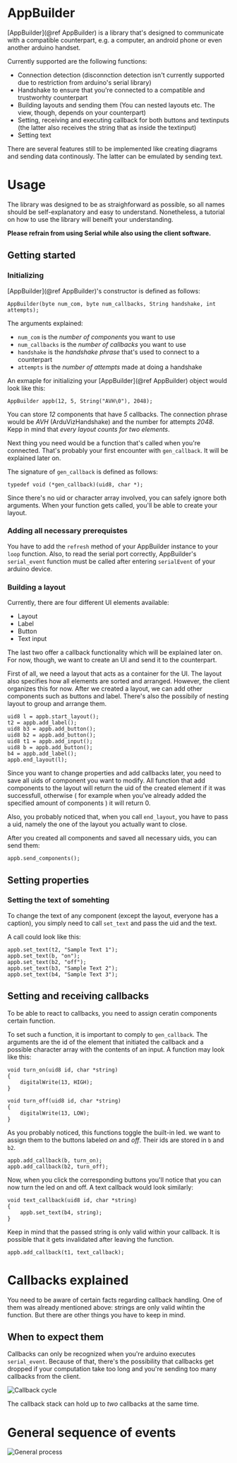 # AppBuilder

[AppBuilder](@ref AppBuilder) is a library that's designed to communicate with a compatible counterpart, e.g. a computer, an android phone or even another arduino handset.

Currently supported are the following functions:
-  Connection detection (disconnction detection isn't currently supported due to restriction from arduino's serial library)
-  Handshake to ensure that you're connected to a compatible and trustworhty counterpart
-  Building layouts and sending them (You can nested layouts etc. The view, though, depends on your counterpart)
-  Setting, receiving and executing callback for both buttons and textinputs (the latter also receives the string that as inside the textinput)
-  Setting text

There are several features still to be implemented like creating diagrams and sending data continously. The latter can be emulated by sending text.

# Usage

The library was designed to be as straighforward as possible, so all names should be self-explanatory and easy to understand. Nonetheless, a tutorial on how to use the library will beneift your understanding.

**Please refrain from using Serial while also using the client software.**

## Getting started

### Initializing

[AppBuilder](@ref AppBuilder)'s constructor is defined as follows:

~~~~~~~~~~~~~~~{.cpp}
AppBuilder(byte num_com, byte num_callbacks, String handshake, int attempts);
~~~~~~~~~~~~~~~

The arguments explained:
* `num_com` is the _number of components_ you want to use
* `num_callbacks` is the _number of callbacks_ you want to use
* `handshake` is the _handshake phrase_ that's used to connect to a counterpart
* `attempts` is the _number of attempts_ made at doing a handshake

An exmaple for initializing your [AppBuilder](@ref AppBuilder) object would look like this:

~~~~~~~~~~~~~~~{.cpp}
AppBuilder appb(12, 5, String("AVH\0"), 2048);
~~~~~~~~~~~~~~~

You can store _12_ components that have _5_ callbacks. The connection phrase would be _AVH_ (ArduVizHandshake) and the number for attempts _2048_. Kepp in mind that _every layout counts for two elements_.

Next thing you need would be a function that's called when you're connected. That's probably your first encounter with `gen_callback`. It will be explained later on.

The signature of `gen_callback` is defined as follows:
~~~~~~~~~~~~~~~{.cpp}
typedef void (*gen_callback)(uid8, char *);
~~~~~~~~~~~~~~~

Since there's no uid or character array involved, you can safely ignore both arguments. When your function gets called, you'll be able to create your layout.

### Adding all necessary prerequistes

You have to add the `refresh` method of your AppBuilder instance to your `loop` function. Also, to read the serial port correctly, AppBuilder's `serial_event` function must be called after entering `serialEvent` of your arduino device.

### Building a layout

Currently, there are four different UI elements available:
* Layout
* Label
* Button
* Text input

The last two offer a callback functionality which will be explained later on. For now, though, we want to create an UI and send it to the counterpart.

First of all, we need a layout that acts as a container for the UI. The layout also specifies how all elements are sorted and arranged. However, the client organizes this for now. After we created a layout, we can add other components such as buttons and label. There's also the possibily of nesting layout to group and arrange them.

~~~~~~~~~~~~~~~{.cpp}
uid8 l = appb.start_layout();
t2 = appb.add_label();
uid8 b3 = appb.add_button();
uid8 b2 = appb.add_button();
uid8 t1 = appb.add_input();
uid8 b = appb.add_button();
b4 = appb.add_label();
appb.end_layout(l);
~~~~~~~~~~~~~~~

Since you want to change properties and add callbacks later, you need to save all uids of component you want to modify. All function that add components to the layout will return the uid of the created element if it was successfull, otherwise ( for example when you've already added the specified amount of components ) it will return 0.

Also, you probably noticed that, when you call `end_layout`, you have to pass a uid, namely the one of the layout you actually want to close. 

After you created all components and saved all necessary uids, you can send them:

~~~~~~~~~~~~~~~{.cpp}
appb.send_components();
~~~~~~~~~~~~~~~

## Setting properties

### Setting the text of somehting 

To change the text of any component (except the layout, everyone has a caption), you simply need to call `set_text` and pass the uid and the text.

A call could look like this:

~~~~~~~~~~~~~~~{.cpp}
appb.set_text(t2, "Sample Text 1");
appb.set_text(b, "on");
appb.set_text(b2, "off");
appb.set_text(b3, "Sample Text 2");
appb.set_text(b4, "Sample Text 3");
~~~~~~~~~~~~~~~

## Setting and receiving callbacks

To be able to react to callbacks, you need to assign ceratin components certain function. 

To set such a function, it is important to comply to `gen_callback`. The arguments are the id of the element that initiated the callback and a possible character array with the contents of an input. A function may look like this:

~~~~~~~~~~~~~~~{.cpp}
void turn_on(uid8 id, char *string)
{
    digitalWrite(13, HIGH);
}

void turn_off(uid8 id, char *string)
{
    digitalWrite(13, LOW);
}
~~~~~~~~~~~~~~~

As you probably noticed, this functions toggle the built-in led. we want to assign them to the buttons labeled _on_ and _off_. Their ids are stored in `b` and `b2`.

~~~~~~~~~~~~~~~{.cpp}
appb.add_callback(b, turn_on);
appb.add_callback(b2, turn_off);
~~~~~~~~~~~~~~~

Now, when you click the corresponding buttons you'll notice that you can now turn the led on and off. A text callback would look similarly:

~~~~~~~~~~~~~~~{.cpp}
void text_callback(uid8 id, char *string)
{
    appb.set_text(b4, string);
}
~~~~~~~~~~~~~~~

Keep in mind that the passed string is only valid within your callback. It is possible that it gets invalidated after leaving the function.

~~~~~~~~~~~~~~~{.cpp}
appb.add_callback(t1, text_callback);
~~~~~~~~~~~~~~~

# Callbacks explained

You need to be aware of certain facts regarding callback handling. One of them was already mentioned above: strings are only valid wihtin the function. But there are other things you have to keep in mind.

## When to expect them

Callbacks can only be recognized when you're arduino executes `serial_event`. Because of that, there's the possibility that callbacks get dropped if your computation take too long and you're sending too many callbacks from the client. 

![Callback cycle](Callback_Ablauf.png)

The callback stack can hold up to _two_ callbacks at the same time.

# General sequence of events

![General process](Allgemeiner_Ablauf.png)
